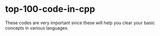 # top-100-code-in-cpp
These codes are very important since these will help you clear your basic concepts in various languages.
